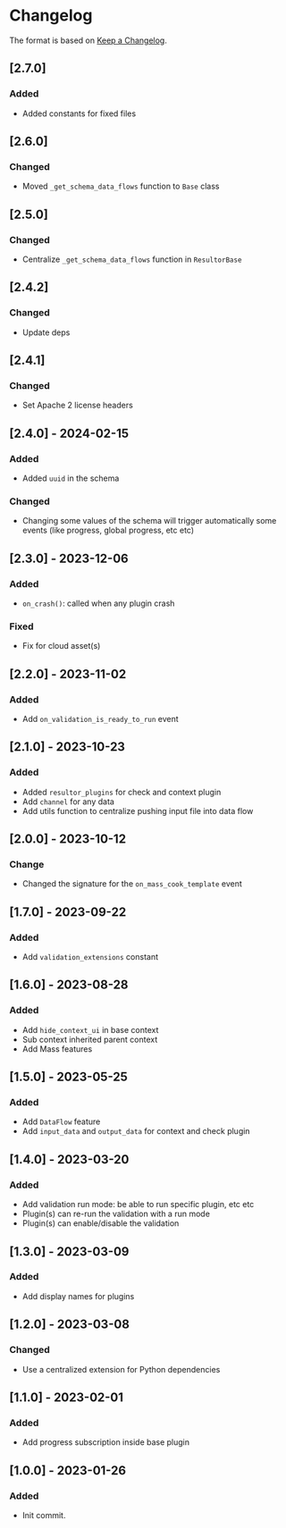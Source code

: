 # Changelog

The format is based on [Keep a Changelog](https://keepachangelog.com/en/1.0.0/).

## [2.7.0]
### Added
- Added constants for fixed files

## [2.6.0]
### Changed
- Moved `_get_schema_data_flows` function to `Base` class

## [2.5.0]
### Changed
- Centralize `_get_schema_data_flows` function in `ResultorBase`

## [2.4.2]
### Changed
- Update deps

## [2.4.1]
### Changed
- Set Apache 2 license headers

## [2.4.0] - 2024-02-15
### Added
- Added `uuid` in the schema
### Changed
- Changing some values of the schema will trigger automatically some events
  (like progress, global progress, etc etc)

## [2.3.0] - 2023-12-06
### Added
- `on_crash()`: called when any plugin crash
### Fixed
- Fix for cloud asset(s)

## [2.2.0] - 2023-11-02
### Added
- Add `on_validation_is_ready_to_run` event

## [2.1.0] - 2023-10-23
### Added
- Added `resultor_plugins` for check and context plugin
- Add `channel` for any data
- Add utils function to centralize pushing input file into data flow

## [2.0.0] - 2023-10-12
### Change
- Changed the signature for the `on_mass_cook_template` event

## [1.7.0] - 2023-09-22
### Added
- Add `validation_extensions` constant

## [1.6.0] - 2023-08-28
### Added
- Add `hide_context_ui` in base context
- Sub context inherited parent context
- Add Mass features

## [1.5.0] - 2023-05-25
### Added
- Add `DataFlow` feature
- Add `input_data` and `output_data` for context and check plugin

## [1.4.0] - 2023-03-20
### Added
- Add validation run mode: be able to run specific plugin, etc etc
- Plugin(s) can re-run the validation with a run mode
- Plugin(s) can enable/disable the validation

## [1.3.0] - 2023-03-09
### Added
- Add display names for plugins

## [1.2.0] - 2023-03-08
### Changed
- Use a centralized extension for Python dependencies

## [1.1.0] - 2023-02-01
### Added
- Add progress subscription inside base plugin

## [1.0.0] - 2023-01-26
### Added
- Init commit.
